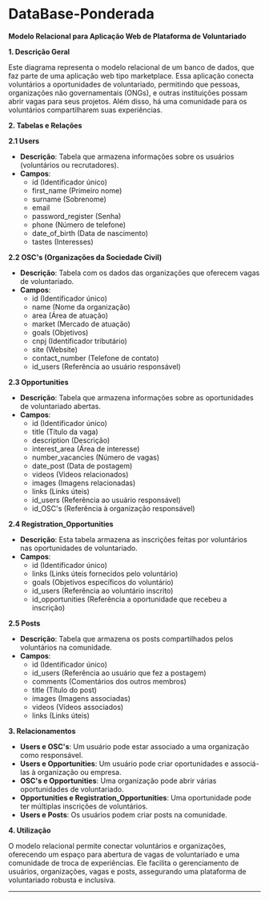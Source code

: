 # DataBase-Ponderada

**Modelo Relacional para Aplicação Web de Plataforma de Voluntariado**

**1. Descrição Geral**

Este diagrama representa o modelo relacional de um banco de dados, que faz parte de uma aplicação web tipo marketplace. Essa aplicação conecta voluntários a oportunidades de voluntariado, permitindo que pessoas, organizações não governamentais (ONGs), e outras instituições possam abrir vagas para seus projetos. Além disso, há uma comunidade para os voluntários compartilharem suas experiências.

**2. Tabelas e Relações**

**2.1 Users**
- **Descrição**: Tabela que armazena informações sobre os usuários (voluntários ou recrutadores).
- **Campos**:
  - id (Identificador único)
  - first_name (Primeiro nome)
  - surname (Sobrenome)
  - email
  - password_register (Senha)
  - phone (Número de telefone)
  - date_of_birth (Data de nascimento)
  - tastes (Interesses)

**2.2 OSC's (Organizações da Sociedade Civil)**
- **Descrição**: Tabela com os dados das organizações que oferecem vagas de voluntariado.
- **Campos**:
  - id (Identificador único)
  - name (Nome da organização)
  - area (Área de atuação)
  - market (Mercado de atuação)
  - goals (Objetivos)
  - cnpj (Identificador tributário)
  - site (Website)
  - contact_number (Telefone de contato)
  - id_users (Referência ao usuário responsável)

**2.3 Opportunities**
- **Descrição**: Tabela que armazena informações sobre as oportunidades de voluntariado abertas.
- **Campos**:
  - id (Identificador único)
  - title (Título da vaga)
  - description (Descrição)
  - interest_area (Área de interesse)
  - number_vacancies (Número de vagas)
  - date_post (Data de postagem)
  - videos (Vídeos relacionados)
  - images (Imagens relacionadas)
  - links (Links úteis)
  - id_users (Referência ao usuário responsável)
  - id_OSC's (Referência à organização responsável)

**2.4 Registration_Opportunities**
- **Descrição**: Esta tabela armazena as inscrições feitas por voluntários nas oportunidades de voluntariado.
- **Campos**:
  - id (Identificador único)
  - links (Links úteis fornecidos pelo voluntário)
  - goals (Objetivos específicos do voluntário)
  - id_users (Referência ao voluntário inscrito)
  - id_opportunities (Referência a oportunidade que recebeu a inscrição)

**2.5 Posts**
- **Descrição**: Tabela que armazena os posts compartilhados pelos voluntários na comunidade.
- **Campos**:
  - id (Identificador único)
  - id_users (Referência ao usuário que fez a postagem)
  - comments (Comentários dos outros membros)
  - title (Título do post)
  - images (Imagens associadas)
  - videos (Vídeos associados)
  - links (Links úteis)

**3. Relacionamentos**

- **Users e OSC's**: Um usuário pode estar associado a uma organização como responsável.
- **Users e Opportunities**: Um usuário pode criar oportunidades e associá-las à organização ou empresa.
- **OSC's e Opportunities**: Uma organização pode abrir várias oportunidades de voluntariado.
- **Opportunities e Registration_Opportunities**: Uma oportunidade pode ter múltiplas inscrições de voluntários.
- **Users e Posts**: Os usuários podem criar posts na comunidade.

**4. Utilização**

O modelo relacional permite conectar voluntários e organizações, oferecendo um espaço para abertura de vagas de voluntariado e uma comunidade de troca de experiências. Ele facilita o gerenciamento de usuários, organizações, vagas e posts, assegurando uma plataforma de voluntariado robusta e inclusiva.

--- 

